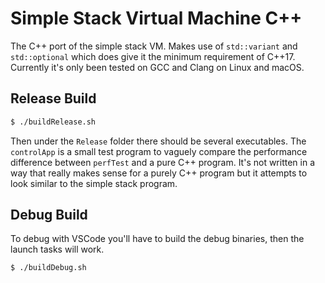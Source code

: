 Simple Stack Virtual Machine C++
=
The C++ port of the simple stack VM. Makes use of `std::variant` and `std::optional` which does give it the minimum requirement of C++17. Currently it's only been tested on GCC and Clang on Linux and macOS.

Release Build
-
```sh
$ ./buildRelease.sh
```

Then under the `Release` folder there should be several executables. The `controlApp` is a small test program to vaguely compare the performance difference between `perfTest` and a pure C++ program. It's not written in a way that really makes sense for a purely C++ program but it attempts to look similar to the simple stack program.

Debug Build
-
To debug with VSCode you'll have to build the debug binaries, then the launch tasks will work.
```sh
$ ./buildDebug.sh
```
